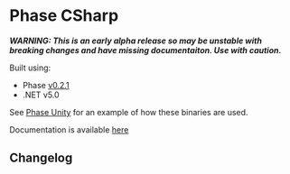 # Phase CSharp
***WARNING: This is an early alpha release so may be unstable with breaking changes and have missing documentaiton. Use with caution.***

Built using:
 - Phase [v0.2.1](https://github.com/i3drobotics/phase/releases/tag/v0.2.1)
 - .NET v5.0

See [Phase Unity](https://github.com/i3drobotics/phase-unity.git) for an example of how these binaries are used.

Documentation is available [here](https://i3drobotics.github.io/phase-csharp/)

## Changelog
